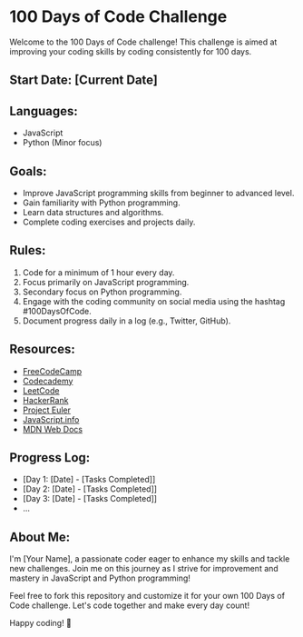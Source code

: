 # 100 Days of Code Challenge

Welcome to the 100 Days of Code challenge! This challenge is aimed at improving your coding skills by coding consistently for 100 days.

## Start Date: [Current Date]

## Languages:
- JavaScript
- Python (Minor focus)

## Goals:
- Improve JavaScript programming skills from beginner to advanced level.
- Gain familiarity with Python programming.
- Learn data structures and algorithms.
- Complete coding exercises and projects daily.

## Rules:
1. Code for a minimum of 1 hour every day.
2. Focus primarily on JavaScript programming.
3. Secondary focus on Python programming.
4. Engage with the coding community on social media using the hashtag #100DaysOfCode.
5. Document progress daily in a log (e.g., Twitter, GitHub).

## Resources:
- [FreeCodeCamp](https://www.freecodecamp.org/)
- [Codecademy](https://www.codecademy.com/)
- [LeetCode](https://leetcode.com/)
- [HackerRank](https://www.hackerrank.com/)
- [Project Euler](https://projecteuler.net/)
- [JavaScript.info](https://javascript.info/)
- [MDN Web Docs](https://developer.mozilla.org/en-US/docs/Web/JavaScript)

## Progress Log:
- [Day 1: [Date] - [Tasks Completed]]
- [Day 2: [Date] - [Tasks Completed]]
- [Day 3: [Date] - [Tasks Completed]]
- ...

## About Me:
I'm [Your Name], a passionate coder eager to enhance my skills and tackle new challenges. Join me on this journey as I strive for improvement and mastery in JavaScript and Python programming!

Feel free to fork this repository and customize it for your own 100 Days of Code challenge. Let's code together and make every day count!

Happy coding! 🚀
